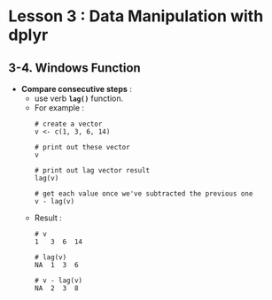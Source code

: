 # Lesson 3 : Data Manipulation with dplyr

## 3-4. Windows Function

* __Compare consecutive steps__ :
  * use verb **`lag()`** function.
  * For example :
    ```
    # create a vector
    v <- c(1, 3, 6, 14)
    
    # print out these vector
    v
    
    # print out lag vector result
    lag(v)
    
    # get each value once we've subtracted the previous one
    v - lag(v)
    ```
  * Result :
    ```
    # v
    1   3  6  14
    
    # lag(v)
    NA  1  3  6
    
    # v - lag(v)
    NA  2  3  8
    ```
